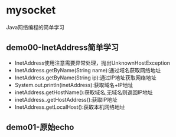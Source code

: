 # mysocket
Java网络编程的简单学习

## demo00-InetAddress简单学习

- InetAddress使用注意需要异常处理，抛出UnknownHostException
- InetAddress.getByName(String name):通过域名获取网络地址
- InetAddress.getByName(String ip):通过IP地址获取网络地址
- System.out.println(inetAddress):获取域名+IP地址
- inetAddress.getHostName():获取域名,无域名则返回IP地址
- inetAddress..getHostAddress():获取IP地址
- InetAddress.getLocalHost():获取本机网络地址

## demo01-原始echo
